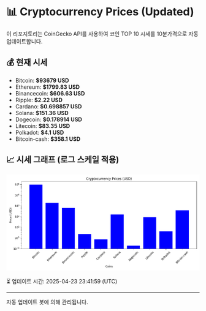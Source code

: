 
# 📊 Cryptocurrency Prices (Updated)

이 리포지토리는 CoinGecko API를 사용하여 코인 TOP 10 시세를 10분가격으로 자동 업데이트합니다.

## 💰 현재 시세
- Bitcoin: **$93679 USD**
- Ethereum: **$1799.83 USD**
- Binancecoin: **$606.63 USD**
- Ripple: **$2.22 USD**
- Cardano: **$0.698857 USD**
- Solana: **$151.36 USD**
- Dogecoin: **$0.178914 USD**
- Litecoin: **$83.35 USD**
- Polkadot: **$4.1 USD**
- Bitcoin-cash: **$358.1 USD**

## 📈 시세 그래프 (로그 스케일 적용)
![Crypto Prices](crypto_prices.png)

⏳ 업데이트 시간: 2025-04-23 23:41:59 (UTC)

---
자동 업데이트 봇에 의해 관리됩니다.
